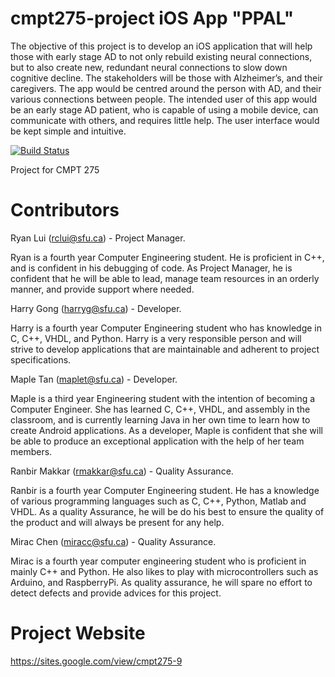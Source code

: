# cmpt275-project iOS App "PPAL"

The objective of this project is to develop an iOS application that will help those with early stage
AD to not only rebuild existing neural connections, but to also create new, redundant neural
connections to slow down cognitive decline. The stakeholders will be those with Alzheimer’s,
and their caregivers. The app would be centred around the person with AD, and their various
connections between people. The intended user of this app would be an early stage AD patient,
who is capable of using a mobile device, can communicate with others, and requires little help. The user interface would be kept simple and intuitive.

[![Build Status](https://travis-ci.org/Injabie3/CMPT275-Project.svg?branch=master)](https://travis-ci.org/Injabie3/CMPT275-Project)

Project for CMPT 275

# Contributors

Ryan Lui (rclui@sfu.ca) - Project Manager.

Ryan is a fourth year Computer Engineering student.  He is proficient in C++, and is confident in his debugging of code.  As Project Manager, he is confident that he will be able to lead, manage team resources in an orderly manner, and provide support where needed. 

Harry Gong (harryg@sfu.ca) - Developer.

Harry is a fourth year Computer Engineering student who has knowledge in C, C++, VHDL, and Python. Harry is a very responsible person and will strive to develop applications that are maintainable and adherent to project specifications. 

Maple Tan (maplet@sfu.ca) - Developer.

Maple is a third year Engineering student with the intention of becoming a Computer Engineer. She has learned C, C++, VHDL, and assembly in the classroom, and is currently learning Java in her own time to learn how to create Android applications. As a developer, Maple is confident that she will be able to produce an exceptional application with the help of her team members. 

Ranbir Makkar (rmakkar@sfu.ca) - Quality Assurance.

Ranbir is a fourth year Computer Engineering student. He has a knowledge of various programming languages such as C, C++, Python, Matlab and VHDL. As a quality Assurance, he will be do his best to ensure the quality of the product and will always be present for any help. 

Mirac Chen (miracc@sfu.ca) - Quality Assurance.

Mirac is a fourth year computer engineering student who is proficient in mainly C++ and Python. He also likes to play with microcontrollers such as Arduino, and RaspberryPi. As quality assurance, he will spare no effort to detect defects and provide advices for this project. 

# Project Website

https://sites.google.com/view/cmpt275-9
